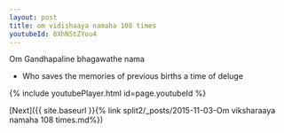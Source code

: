 ```yaml
---
layout: post
title: om vidishaaya namaha 108 times
youtubeId: 8XhNStZYou4
---
```

 
 
Om Gandhapaline bhagawathe nama 
 
 -  Who saves the memories of previous births a time of deluge 
 
  
 
  
 
 
 
 
 
 


{% include youtubePlayer.html id=page.youtubeId %}
 
[Next]({{ site.baseurl }}{% link  split2/_posts/2015-11-03-Om viksharaaya namaha  108 times.md%})
 
